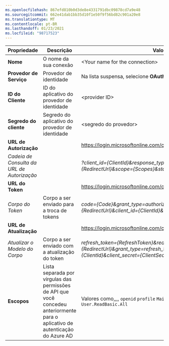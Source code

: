 ```yaml
---
ms.openlocfilehash: 867efd810b0d3de8e4331791dbc09878cd7a9e48
ms.sourcegitcommit: 662e41dab1bb35d10f1e50f9f56bd82c901a20e8
ms.translationtype: MT
ms.contentlocale: pt-BR
ms.lasthandoff: 01/23/2021
ms.locfileid: "98717523"
---
```

<!-- Generic Oauth2 provider settings -->
<!-- Fixed ID -->

| **Propriedade** | **Descrição** | **Valor** |
|---|---|---|
|**Nome** | O nome da sua conexão | \<Your name for the connection\> <img width="300px">|
| **Provedor de Serviço**| Provedor de identidade | Na lista suspensa, selecione **OAuth 2 Genérico** |
|**ID do Cliente** | ID do aplicativo do provedor de identidade| \<provider ID\> |
|**Segredo do cliente** | Segredo do aplicativo do provedor de identidade| <segredo do provedor\> |
|**URL de Autorização** | | https://login.microsoftonline.com/common/oauth2/v2.0/authorize |
|*Cadeia de Consulta da URL de Autorização* | | *?client_id={ClientId}&response_type=code&redirect_uri={RedirectUrl}&scope={Scopes}&state={State}* |
|**URL do Token** | | https://login.microsoftonline.com/common/oauth2/v2.0/token |
|*Corpo do Token* | Corpo a ser enviado para a troca de tokens | *code={Code}&grant_type=authorization_code&redirect_uri={RedirectUrl}&client_id={ClientId}&client_secret={ClientSecret}* |
|**URL de Atualização** | | https://login.microsoftonline.com/common/oauth2/v2.0/token |
|*Atualizar o Modelo do Corpo* | Corpo a ser enviado com a atualização do token | *refresh_token={RefreshToken}&redirect_uri={RedirectUrl}&grant_type=refresh_token&client_id={ClientId}&client_secret={ClientSecret}* |
|**Escopos** | Lista separada por vírgulas das permissões de API que você concedeu anteriormente para o aplicativo de autenticação do Azure AD | Valores como,,,, `openid` `profile` `Mail.Read` `Mail.Send` `User.Read` e `User.ReadBasic.All`|
